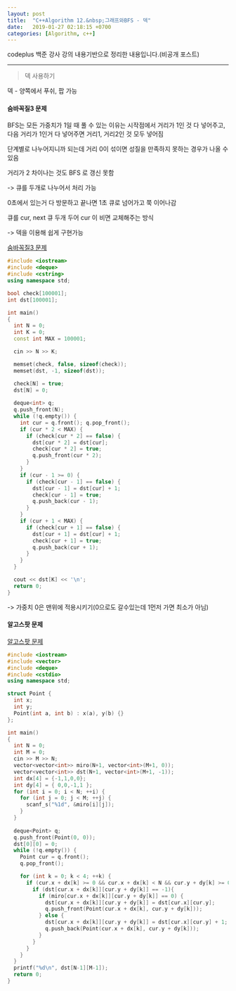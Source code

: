 ```yaml
---
layout: post
title:  "C++Algorithm 12.&nbsp;그래프와BFS - 덱"
date:   2019-01-27 02:18:15 +0700
categories: [Algorithm, c++]
---
```


codeplus 백준 강사 강의 내용기반으로 정리한 내용입니다.(비공개 포스트)

---

> 덱 사용하기

덱 - 양쪽에서 푸쉬, 팝 가능

#### 숨바꼭질3 문제

BFS는 모든 가중치가 1일 때 풀 수 있는 이유는 시작점에서 거리가 1인 것 다 넣어주고, 다음 거리가 1인거 다 넣어주면 거리1, 거리2인 것 모두 넣어짐

단계별로 나누어지니까 되는데 거리 0이 섞이면 성질을 만족하지 못하는 경우가 나올 수 있음

거리가 2 차이나는 것도 BFS 로 갱신 못함

-> 큐를 두개로 나누어서 처리 가능

0초에서 있는거 다 방문하고 끝나면 1초 큐로 넘어가고 쭉 이어나감

큐를 cur, next 큐 두개 두어 cur 이 비면 교체해주는 방식

-> 덱을 이용해 쉽게 구현가능

[숨바꼭질3 문제](https://www.acmicpc.net/problem/13549)

``` cpp
#include <iostream>
#include <deque>
#include <cstring>
using namespace std;

bool check[100001];
int dst[100001];

int main()
{
  int N = 0;
  int K = 0;
  const int MAX = 100001;

  cin >> N >> K;

  memset(check, false, sizeof(check));
  memset(dst, -1, sizeof(dst));

  check[N] = true;
  dst[N] = 0;
  
  deque<int> q;
  q.push_front(N);
  while (!q.empty()) {
    int cur = q.front(); q.pop_front();
    if (cur * 2 < MAX) {
      if (check[cur * 2] == false) {
        dst[cur * 2] = dst[cur];
        check[cur * 2] = true;
        q.push_front(cur * 2);
      }
    }
    if (cur - 1 >= 0) {
      if (check[cur - 1] == false) {
        dst[cur - 1] = dst[cur] + 1;
        check[cur - 1] = true;
        q.push_back(cur - 1);
      }
    }
    if (cur + 1 < MAX) {
      if (check[cur + 1] == false) {
        dst[cur + 1] = dst[cur] + 1;
        check[cur + 1] = true;
        q.push_back(cur + 1);
      }
    }
  }

  cout << dst[K] << '\n';
  return 0;
}
```

-> 가중치 0은 맨위에 적용시키기(0으로도 갈수있는데 1먼저 가면 최소가 아님)


#### 알고스팟 문제

[알고스팟 문제](https://www.acmicpc.net/problem/1261)

``` cpp
#include <iostream>
#include <vector>
#include <deque>
#include <cstdio>
using namespace std;

struct Point {
  int x;
  int y;
  Point(int a, int b) : x(a), y(b) {}
};

int main()
{
  int N = 0;
  int M = 0;
  cin >> M >> N;
  vector<vector<int>> miro(N+1, vector<int>(M+1, 0));
  vector<vector<int>> dst(N+1, vector<int>(M+1, -1));
  int dx[4] = {-1,1,0,0};
  int dy[4] = { 0,0,-1,1 };
  for (int i = 0; i < N; ++i) {
    for (int j = 0; j < M; ++j) {
      scanf_s("%1d", &miro[i][j]);
    }
  }
  
  deque<Point> q;
  q.push_front(Point(0, 0));
  dst[0][0] = 0;
  while (!q.empty()) {
    Point cur = q.front();
    q.pop_front();

    for (int k = 0; k < 4; ++k) {
      if (cur.x + dx[k] >= 0 && cur.x + dx[k] < N && cur.y + dy[k] >= 0 && cur.y + dy[k] < M) {
        if (dst[cur.x + dx[k]][cur.y + dy[k]] == -1){
          if (miro[cur.x + dx[k]][cur.y + dy[k]] == 0) {
            dst[cur.x + dx[k]][cur.y + dy[k]] = dst[cur.x][cur.y];
            q.push_front(Point(cur.x + dx[k], cur.y + dy[k]));
          } else {
            dst[cur.x + dx[k]][cur.y + dy[k]] = dst[cur.x][cur.y] + 1;
            q.push_back(Point(cur.x + dx[k], cur.y + dy[k]));
          }
        }
      }
    }
  }
  printf("%d\n", dst[N-1][M-1]);
  return 0;
}
```